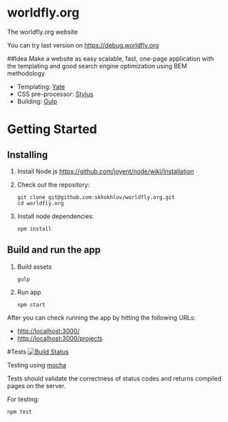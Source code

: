 # worldfly.org
The worldfly.org website

You can try last version on https://debug.worldfly.org

##Idea
Make a website as easy scalable, fast, one-page application with the templating and good search engine optimization using BEM methodology.

* Templating: [Yate](https://github.com/pasaran/yate)
* CSS pre-processor: [Stylus](https://github.com/stylus/stylus)
* Building: [Gulp](https://github.com/gulpjs/gulp)

# Getting Started
## Installing
1. Install Node.js
    https://github.com/joyent/node/wiki/Installation

2. Check out the repository:
    ```
    git clone git@github.com:skhokhlov/worldfly.org.git
    cd worldfly.org
    ```

3. Install node dependencies:
    ```
    npm install
    ```

## Build and run the app
1. Build assets
    ```
    gulp
    ```
2. Run app
    ```
    npm start
    ```

After you can check running the app by hitting the following URLs:
* [http://localhost:3000/](http://localhost:3000/)
* [http://localhost:3000/projects](http://localhost:3000/projects)


#Tests
[![Build Status](https://travis-ci.org/skhokhlov/worldfly.org.svg?branch=dev)](https://travis-ci.org/skhokhlov/worldfly.org)

Testing using [mocha](https://github.com/mochajs/mocha)

Tests should validate the correctness of status codes and returns compiled pages on the server.

For testing:
```
npm test
```